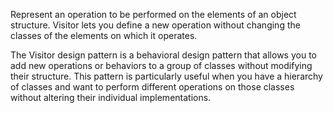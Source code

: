 Represent an operation to be performed on the elements of an object structure. Visitor lets you define a new operation without changing the classes of the elements
on which it operates.


The Visitor design pattern is a behavioral design pattern that allows you to add new operations or behaviors to a group of classes without modifying their structure. This pattern is particularly useful when you have a hierarchy of classes and want to perform different operations on those classes without altering their individual implementations.